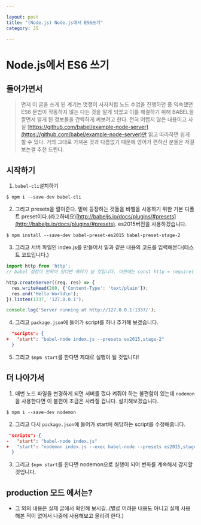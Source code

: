 ```yaml
---

layout: post
title: "(Node.js) Node.js에서 ES6쓰기"
category: JS

---
```


# Node.js에서 ES6 쓰기

## 들어가면서
> 먼저 이 글을 쓰게 된 계기는 멋쟁이 사자처럼 노드 수업을 진행하던 중 익숙했던 ES6 문법이 작동하지 않는 다는 것을 알게 되었고 이를 해결하기 위해 BABEL을 깔면서 알게 된 정보들을 간략하게 써보려고 한다. 전혀 어렵지 않은 내용이고 사실 [https://github.com/babel/example-node-server](https://github.com/babel/example-node-server)만 읽고 따라하면 쉽게 할 수 있다. 거의 그대로 가져온 것과 다름없기 때문에 영어가 편하신 분들은 저걸 보는걸 추천 드린다.

## 시작하기
1. `babel-cli`설치하기
```
$ npm i --save-dev babel-cli
``` 
2. 그리고 presets을 깔아준다. 밑에 등장하는 것들을 바벨을 사용하기 위한 기본 디폴트 preset이다.(라고하네요)[http://babeljs.io/docs/plugins/#presets](http://babeljs.io/docs/plugins/#presets). es2015버전을 사용하겠습니다.

```
$ npm install --save-dev babel-preset-es2015 babel-preset-stage-2
```

3. 그리고 서버 파일인 index.js를 만들어서 밑과 같은 내용의 코드를 입력해본다(테스트 코드입니다.)

```javascript
import http from 'http'; 
// babel 설정이 안되어 있다면 에러가 날 것입니다. 이전에는 const http = require('http'); 이런식으로 작성했을 거에요

http.createServer((req, res) => {
  res.writeHead(200, {'Content-Type': 'text/plain'});
  res.end('Hello World\n');
}).listen(1337, '127.0.0.1');

console.log('Server running at http://127.0.0.1:1337/');
```

4. 그리고 `package.json`에 들어가 script를 하나 추가해 보겠습니다.

```json
  "scripts": {
+   "start": "babel-node index.js --presets es2015,stage-2"
  }
```

5. 그리고 `$npm start`를 한다면 제대로 실행이 될 것입니다!

## 더 나아가서
1. 매번 노드 파일을 변경하게 되면 서버를 껐다 켜줘야 하는 불편함이 있는데 `nodemon`을 사용한다면 이 불편이 조금은 사라질 겁니다. 설치해보겠습니다.
```
$ npm i --save-dev nodemon
```

2. 그리고 다시 `package.json`에 들어가 start에 해당하는 script를 수정해줍니다.

```json
 "scripts": {
-   "start": "babel-node index.js"
+   "start": "nodemon index.js --exec babel-node --presets es2015,stage-2"
  }
```

3. 그리고 `$npm start`를 한다면 nodemon으로 실행이 되어 변화를 계속해서 감지할 것입니다.

## production 모드 에서는?
* 그 외의 내용은 실제 글에서 확인해 보시길..(별로 어려운 내용도 아니고 실제 사용해본 적이 없어서 나중에 사용해보고 올리려 한다.)


<br/><br/>
